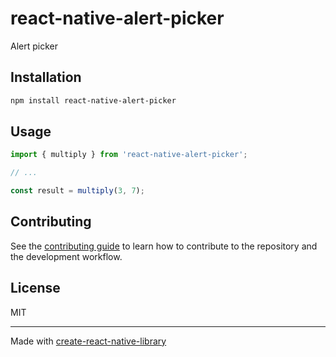 # react-native-alert-picker

Alert picker

## Installation

```sh
npm install react-native-alert-picker
```

## Usage


```js
import { multiply } from 'react-native-alert-picker';

// ...

const result = multiply(3, 7);
```

## Contributing

See the [contributing guide](CONTRIBUTING.md) to learn how to contribute to the repository and the development workflow.

## License

MIT

---

Made with [create-react-native-library](https://github.com/callstack/react-native-builder-bob)
